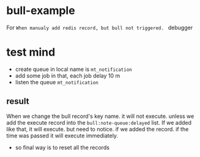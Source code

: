 # bull-example
For `When manualy add redis record, but bull not triggered. ` debugger

# test mind
- create  queue in local name is `mt_notification`
- add some job in that, each job delay 10 m
- listen the queue `mt_notification`

## result
When we change the bull record's key name. it will not execute. unless we add the execute record into the `bull:note-queue:delayed` list. 
If we added like that, it will execute. but need to notice. if we added the record. if the time was passed it will execute immediately.

- so final way is to reset all the records 
